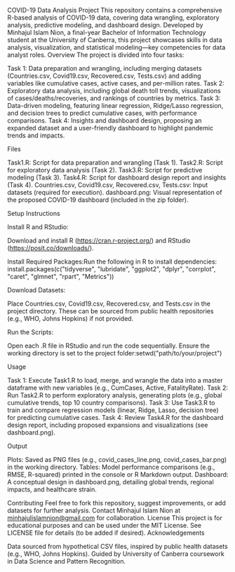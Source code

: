 COVID-19 Data Analysis Project
This repository contains a comprehensive R-based analysis of COVID-19 data, covering data wrangling, exploratory analysis, predictive modeling, and dashboard design. Developed by Minhajul Islam Nion, a final-year Bachelor of Information Technology student at the University of Canberra, this project showcases skills in data analysis, visualization, and statistical modeling—key competencies for data analyst roles.
Overview
The project is divided into four tasks:

Task 1: Data preparation and wrangling, including merging datasets (Countries.csv, Covid19.csv, Recovered.csv, Tests.csv) and adding variables like cumulative cases, active cases, and per-million rates.
Task 2: Exploratory data analysis, including global death toll trends, visualizations of cases/deaths/recoveries, and rankings of countries by metrics.
Task 3: Data-driven modeling, featuring linear regression, Ridge/Lasso regression, and decision trees to predict cumulative cases, with performance comparisons.
Task 4: Insights and dashboard design, proposing an expanded dataset and a user-friendly dashboard to highlight pandemic trends and impacts.

Files

Task1.R: Script for data preparation and wrangling (Task 1).
Task2.R: Script for exploratory data analysis (Task 2).
Task3.R: Script for predictive modeling (Task 3).
Task4.R: Script for dashboard design report and insights (Task 4).
Countries.csv, Covid19.csv, Recovered.csv, Tests.csv: Input datasets (required for execution).
dashboard.png: Visual representation of the proposed COVID-19 dashboard (included in the zip folder).

Setup Instructions

Install R and RStudio:

Download and install R (https://cran.r-project.org/) and RStudio (https://posit.co/downloads/).


Install Required Packages:Run the following in R to install dependencies:
install.packages(c("tidyverse", "lubridate", "ggplot2", "dplyr", "corrplot", "caret", "glmnet", "rpart", "Metrics"))


Download Datasets:

Place Countries.csv, Covid19.csv, Recovered.csv, and Tests.csv in the project directory. These can be sourced from public health repositories (e.g., WHO, Johns Hopkins) if not provided.


Run the Scripts:

Open each .R file in RStudio and run the code sequentially. Ensure the working directory is set to the project folder:setwd("path/to/your/project")





Usage

Task 1: Execute Task1.R to load, merge, and wrangle the data into a master dataframe with new variables (e.g., CumCases, Active, FatalityRate).
Task 2: Run Task2.R to perform exploratory analysis, generating plots (e.g., global cumulative trends, top 10 country comparisons).
Task 3: Use Task3.R to train and compare regression models (linear, Ridge, Lasso, decision tree) for predicting cumulative cases.
Task 4: Review Task4.R for the dashboard design report, including proposed expansions and visualizations (see dashboard.png).

Output

Plots: Saved as PNG files (e.g., covid_cases_line.png, covid_cases_bar.png) in the working directory.
Tables: Model performance comparisons (e.g., RMSE, R-squared) printed in the console or R Markdown output.
Dashboard: A conceptual design in dashboard.png, detailing global trends, regional impacts, and healthcare strain.

Contributing
Feel free to fork this repository, suggest improvements, or add datasets for further analysis. Contact Minhajul Islam Nion at minhajulislamnion@gmail.com for collaboration.
License
This project is for educational purposes and can be used under the MIT License. See LICENSE file for details (to be added if desired).
Acknowledgements

Data sourced from hypothetical CSV files, inspired by public health datasets (e.g., WHO, Johns Hopkins).
Guided by University of Canberra coursework in Data Science and Pattern Recognition.
